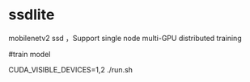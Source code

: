 # ssdlite
mobilenetv2 ssd  ，Support single node multi-GPU distributed training

#train model

CUDA_VISIBLE_DEVICES=1,2
./run.sh

